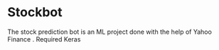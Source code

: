 # Stockbot
The stock prediction bot is an ML project done with the help of Yahoo Finance . 
Required Keras 


